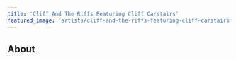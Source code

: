 ```yaml
---
title: 'Cliff And The Riffs Featuring Cliff Carstairs'
featured_image: 'artists/cliff-and-the-riffs-featuring-cliff-carstairs.jpg'
---
```


## About


